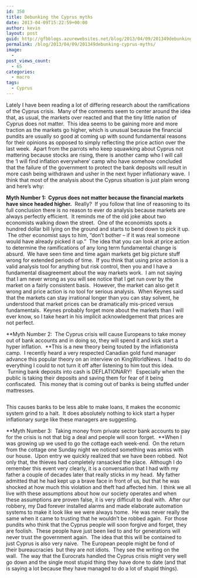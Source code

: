 ```yaml
---
id: 350
title: Debunking the Cyprus myths
date: 2013-04-09T15:22:59+00:00
author: kevin
layout: post
guid: http://gfbblogs.azurewebsites.net/blog/2013/04/09/201349debunking-cyprus-myths/
permalink: /blog/2013/04/09/201349debunking-cyprus-myths/
image:
  - 
post_views_count:
  - 65
categories:
  - macro
tags:
  - Cyprus
---
```

Lately I have been reading a lot of differing research about the ramifications of the Cyprus crisis.  Many of the comments seem to center around the idea that, as usual, the markets over reacted and that the tiny little nation of Cyprus does not matter.  This idea seems to be gaining more and more traction as the markets go higher, which is unusual because the financial pundits are usually so good at coming up with sound fundamental reasons for their opinions as opposed to simply reflecting the price action over the last week.  Apart from the parrots who keep squawking about Cyprus not mattering because stocks are rising, there is another camp who I will call the &#8216;I will find inflation everywhere&#8217; camp who have somehow concluded that the failure of the government to protect the bank deposits will result in more cash being withdrawn and usher in the next hyper inflationary wave.  I think that most of the analysis about the Cyprus situation is just plain wrong and here&#8217;s why:

**Myth Number 1:  Cyprus does not matter because the financial markets have since headed higher.**  Really?  If you follow that line of reasoning to its full conclusion there is no reason to ever do analysis because markets are always perfectly efficient.  It reminds me of the old joke about two economists walking down the street.  One of the economists spots a hundred dollar bill lying on the ground and starts to bend down to pick it up.  The other economist says to him, &#8220;don&#8217;t bother &#8211; if it was real someone would have already picked it up.&#8221;  The idea that you can look at price action to determine the ramifications of any long term fundamental change is absurd.  We have seen time and time again markets get big picture stuff wrong for extended periods of time.  If you think that using price action is a valid analysis tool for anything but risk control, then you and I have a fundamental disagreement about the way markets work.  I am not saying that I am never wrong as you will see notice that I get run over by the market on a fairly consistent basis.  However, the market can also get it wrong and price action is no tool for serious analysis.  When Keynes said that the markets can stay irrational longer than you can stay solvent, he understood that market prices can be dramatically mis-priced versus fundamentals.  Keynes probably forget more about the markets than I will ever know, so I take heart in his implicit acknowledgement that prices are not perfect.

**Myth Number 2:  The Cyprus crisis will cause Europeans to take money out of bank accounts and in doing so, they will spend it and kick start a hyper inflation.  **This is a new theory being touted by the inflationista camp.  I recently heard a very respected Canadian gold fund manager advance this popular theory on an interview on KingWorldNews.  I had to do everything I could to not turn it off after listening to him tout this idea.  Turning bank deposits into cash is DEFLATIONARY!   Especially when the public is taking their deposits and saving them for fear of it being confiscated.  This money that is coming out of banks is being stuffed under mattresses.

<img class="aligncenter" alt="" src="http://themacrotourist.com/blogs/Notification%20Center%20Apr%2009%2013.jpg" />

This causes banks to be less able to make loans, it makes the economic system grind to a halt.  It does absolutely nothing to kick start a hyper inflationary surge like these managers are suggesting.

**Myth Number 3:  Taking money from private sector bank accounts to pay for the crisis is not that big a deal and people will soon forget.  **When I was growing up we used to go the cottage each week-end.  On the return from the cottage one Sunday night we noticed something was amiss with our house.  Upon entry we quickly realized that we have been robbed.  Not only that, the thieves had completely ransacked the place.  Although I do remember this event very clearly, it is a conversation that I had with my father a couple of decades later that really sticks in my head.  My father admitted that he had kept up a brave face in front of us, but that he was shocked at how much this violation and theft had affected him.  I think we all live with these assumptions about how our society operates and when these assumptions are proven false, it is very difficult to deal with.  After our robbery, my Dad forever installed alarms and made elaborate automation systems to make it look like we were always home.  He was never really the same when it came to trusting that he wouldn&#8217;t be robbed again.  For those pundits who think that the Cyprus people will soon forgive and forget, they are foolish.  These people have just been lied to and for generations will never trust the government again.  The idea that this will be contained to just Cyprus is also very naive.  The European people might be fond of their bureaucracies  but they are not idiots.  They see the writing on the wall.  The way that the Eurocrats handled the Cyprus crisis might very well go down and the single most stupid thing they have done to date (and that is saying a lot because they have managed to do a lot of stupid things).